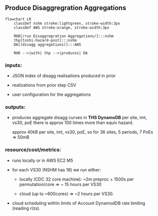 
## Produce Disaggregration Aggregations

```mermaid
flowchart LR
    classDef nshm stroke:lightgreen, stroke-width:3px
    classDef AWS stroke:orange, stroke-width:3px

    RHD[/run Disaggregration Aggregations/]:::nshm
    thp[toshi-hazard-post]:::nshm
    DA[(disagg aggregations)]:::AWS

    RHD -->|with| thp -->|produces| DA
```

### inputs:
  
  - JSON index of disagg realisations produced in prior
  
  - realizations from prior step CSV

  - user configuration for the aggregations

### outputs:
 -  produces aggregate disagg curves in **THS DynamoDB** per site, imt, vs30, poE there is approx 100 times more than equiv hazard.

    approx 40kB per site, imt, vs30, poE, so for 36 sites, 5 periods, 7 PoEs => 50mB

 ### resource/cost/metrics:

 - runs locally or in AWS EC2 M5

 - for each VS30 (NSHM has 18) we run either:
    
    - locally (CDC 32 core machine): ~2m preproc + 1500s per permutation/core => ~ 15 hours per VS30

    - cloud (up to ~600cores) => ~2 hours per VS30.

 - cloud scheduling within limits of Account DynamodDB rate limiting (reading rlzs).


